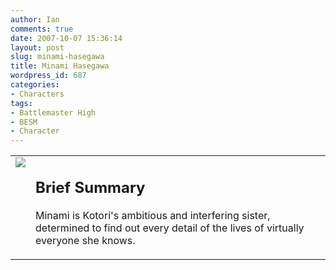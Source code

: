 ```yaml
---
author: Ian
comments: true
date: 2007-10-07 15:36:14
layout: post
slug: minami-hasegawa
title: Minami Hasegawa
wordpress_id: 687
categories:
- Characters
tags:
- Battlemaster High
- BESM
- Character
---
```


<table border="0" cellspacing="10">
<tr>
<td valign="top"><img src="http://onlydreaming.net/images/avatars/minami.png" /></td>
<td valign="top">
<h2>Brief Summary</h2>
<p>Minami is Kotori&#039;s ambitious and interfering sister, determined to find out every detail of the lives of virtually everyone she knows.</p></td>
</tr>
</table>